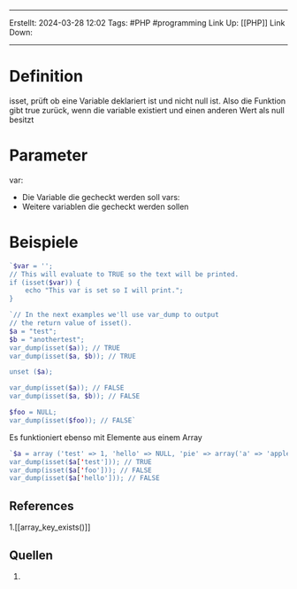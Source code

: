 
--- 
Erstellt: 2024-03-28    12:02 
Tags: #PHP #programming 
Link Up: [[PHP]]
Link Down:

--- 
# Definition
isset, prüft ob eine Variable deklariert ist und nicht null ist. Also die Funktion gibt true zurück, wenn die variable existiert und einen anderen Wert als null besitzt

# Parameter
var:
- Die Variable die gecheckt werden soll
vars:
- Weitere variablen die gecheckt werden sollen

# Beispiele
```php
`$var = '';      
// This will evaluate to TRUE so the text will be printed.
if (isset($var)) {  
	echo "This var is set so I will print.";   
}
```

```php
`// In the next examples we'll use var_dump to output   
// the return value of isset().      
$a = "test";   
$b = "anothertest";      
var_dump(isset($a)); // TRUE   
var_dump(isset($a, $b)); // TRUE      

unset ($a);     

var_dump(isset($a)); // FALSE   
var_dump(isset($a, $b)); // FALSE      

$foo = NULL;   
var_dump(isset($foo)); // FALSE`
```

Es funktioniert ebenso mit Elemente aus einem Array
```php
`$a = array ('test' => 1, 'hello' => NULL, 'pie' => array('a' => 'apple'));
var_dump(isset($a['test'])); // TRUE   
var_dump(isset($a['foo'])); // FALSE  
var_dump(isset($a['hello'])); // FALSE
```
## References
1.[[array_key_exists()]] 

## Quellen
1. 